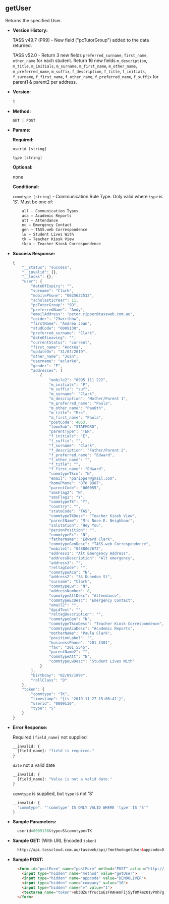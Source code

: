 **getUser**
----
  Returns the specified User.
  
  * **Version History:**

	TASS v49.7 (PR9) - New field ("pcTutorGroup") added to the data returned.

	TASS v52.0 - Return 3 new fields `preferred_surname`, `first_name`, `other_name` for each student. Return 16 new fields `m_description`, `m_title`, `m_initials`, `m_surname`, `m_first_name`, `m_other_name`, `m_preferred_name`, `m_suffix`, `f_description`, `f_title`, `f_initials`, `f_surname`, `f_first_name`, `f_other_name`, `f_preferred_name`, `f_suffix` for parent1 & parent2 per address.

* **Version:**

  1

* **Method:**

  `GET | POST`
  
*  **Params:**

   **Required:**
 
   `userid [string]`

   `type [string]`
   
   **Optional:**
 
   none

   **Conditional:**

   `commtype [string]` - Communication Rule Type. Only valid where `type` is 'S'. Must be one of:
    ```HTML
        all - Communication Types
        aca – Academic Reports
        att – Attendance
        ec – Emergency Contact
        gen – TASS.web Correspondence
        lw – Student Lives With
        tk – Teacher Kiosk View
        tkco – Teacher Kiosk Correspondence
    ```

* **Success Response:**
	
	```javascript
	{
		"__status": "success",
		"__invalid": {},
		"__locks": {},
		"user": {
			"dateOfExpiry": "",
			"surname": "Clark",
			"mobilePhone": "0025632532",
			"scholasticYear": 11,
			"pcTutorGroup": "9D",
			"preferredName": "Andy",
			"emailAddress": "peter.ripper@tassweb.com.au",
			"ceider": "23wrrthhw",
			"firstName": "Andréa Joan",
			"studCode": "0009130",
			"preferred_surname": "Clark",
			"dateOfLeaving": "",
			"currentStatus": "current",
			"first_name": "Andréa",
			"updateOn": "31/07/2019",
			"other_name": "Joan",
			"username": "aclarke",
			"gender": "F",
			"addresses": [
				{
					"mobile2": "0995 111 222",
					"m_initials": "P",
					"m_suffix": "suf",
					"m_surname": "Clark",
					"m_description": "Mother/Parent 1",
					"m_preferred_name": "Paula",
					"m_other_name": "PauOth",
					"m_title": "Mrs",
					"m_first_name": "Paula",
					"postCode": 4053,
					"townSub": "STAFFORD",
					"parentType": "TER",
					"f_initials": "E",
					"f_suffix": "",
					"f_surname": "Clark",
					"f_description": "Father/Parent 2",
					"f_preferred_name": "Edward",
					"f_other_name": "",
					"f_title": "",
					"f_first_name": "Edward",
					"commtypeTkco": "N",
					"email": "paripper@gmail.com",
					"homePhone": "870 9987",
					"parentCode": "000055",
					"smsFlag2": "N",
					"smsFlag1": "Y",
					"commtypeTk": "Y",
					"country": "",
					"stateCode": "TAS",
					"commtypeTkDesc": "Teacher Kiosk View",
					"parentName": "Mrs Nose.E. Neighbour",
					"salutation": "Hey You",
					"personPosition": "",
					"commtypeEc": "N",
					"fatherName": "Edward Clark",
					"commtypeGenDesc": "TASS.web Correspondence",
					"mobile1": "0488067672",
					"address1": "Alt Emergency Address",
					"addressDescription": "Alt emergency",
					"address3": "",
					"reltagCode": "",
					"commtypeAca": "N",
					"address2": "34 Dunedoo St",
					"surname": "Clark",
					"commtypeLw": "N",
					"addressNumber": 8,
					"commtypeAttDesc": "Attendance",
					"commtypeEcDesc": "Emergency Contact",
					"email2": "",
					"dpidText": "",
					"reltagDescription": "",
					"commtypeGen": "N",
					"commtypeTkcoDesc": "Teacher Kiosk Correspondence",
					"commtypeAcaDesc": "Academic Reports",
					"motherName": "Paula Clark",
					"positionLabel": "",
					"businessPhone": "201 1301",
					"fax": "201 5545",
					"parentName2": "",
					"commtypeAtt": "N",
					"commtypeLwDesc": "Student Lives With"
				}
			],
			"birthday": "02/09/1994",
			"rollClass": "D"
		},
		"token": {
			"commtype": "TK",
			"timestamp": "{ts '2019-11-27 15:06:41'}",
			"userid": "0009130",
			"type": "S"
		}
	}
	```
 
* **Error Response:**

	Required `[field_name]` not supplied
	```javascript
	__invalid: {
	  [field_name]: "field is required."
	}
	```
	
	`date` not a valid date
	```javascript
	__invalid: {
	  [field_name]: "Value is not a valid date."
	}
	```

	`commtype` is supplied, but `type` is not 'S'
	```javascript
	__invalid: {
	  "commtype": "'commtype' IS ONLY VALID WHERE 'type' IS 'S'"
	}
	```
	
* **Sample Parameters:**

  ```javascript
	userid=0009130&type=S&commtype=TK
  ```

* **Sample GET:** (With URL Encoded `token`)

  ```HTML
	http://api.tasscloud.com.au/tassweb/api/?method=getUser&appcode=DEMOOLIVER&company=10&v=1&token=nb3QZurfruc1oEsFRAHeUFij5yf8M7mzO1vPmh7giNc%3D
  ```
  
* **Sample POST:**

  ```HTML
	<form id="postForm" name="postForm" method="POST" action="http://api.tasscloud.com.au/tassweb/api/">
	  <input type="hidden" name="method" value="getUser">
	  <input type="hidden" name="appcode" value="DEMOOLIVER">
	  <input type="hidden" name="company" value="10">
	  <input type="hidden" name="v" value="1">
	  <textarea name="token">nb3QZurfruc1oEsFRAHeUFij5yf8M7mzO1vPmh7giNc=</textarea>
	</form>
  ```
